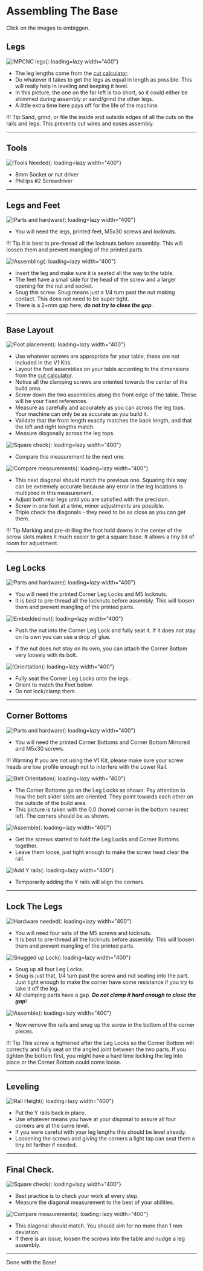 # Assembling The Base

Click on the images to embiggen.

## Legs
![!MPCNC legs](../img/old/2020/06/Legs-scaled.jpg){: loading=lazy width="400"}

* The leg lengths come from the [cut calculator](calculator.md).
* Do whatever it takes to get the legs as equal in length as possible. This will really help in leveling and keeping it level.
* In this picture, the one on the far left is too short, so it could either be shimmed during assembly or sand/grind the other legs.
* A little extra time here pays off for the life of the machine.

!!! Tip
    Sand, grind, or file the inside and outside edges of all the cuts on the rails and legs. This prevents cut wires and eases assembly.

___

## Tools
![!Tools Needed](../img/old/2020/06/foot-tools-scaled.jpg){: loading=lazy width="400"}

* 8mm Socket or nut driver
* Phillips #2 Screwdriver
___

## Legs and Feet
![!Parts and hardware](../img/old/2020/06/foot-ready-scaled.jpg){: loading=lazy width="400"}

* You will need the legs, printed feet, M5x30 screws and locknuts.

!!! Tip
    It is best to pre-thread all the locknuts before assembly. This will loosen them and prevent mangling of the printed parts.

![!Assembling](../img/old/2020/06/foot-snug-scaled.jpg){: loading=lazy width="400"}

* Insert the leg and make sure it is seated all the way to the table.
* The feet have a small side for the head of the screw and a larger opening for the nut and socket.
* Snug this screw. Snug means just a 1/4 turn past the nut making contact. This does not need to be super tight. 
* There is a 2+mm gap here, ***do not try to close the gap***.
___

## Base Layout
![!Foot placement](../img/old/2020/06/base-layout-scaled.jpg){: loading=lazy width="400"}

* Use whatever screws are appropriate for your table, these are not included in the V1 Kits.
* Layout the foot assemblies on your table according to the dimensions from the [cut calculator](calculator.md).
* Notice all the clamping screws are oriented towards the center of the build area.
* Screw down the two assemblies along the front edge of the table. These will be your fixed references.
* Measure as carefully and accurately as you can across the leg tops. Your machine can only be as accurate as you build it.
* Validate that the front length exactly matches the back length, and that the left and right lengths match.
* Measure diagonally across the leg tops.

![!Square check](../img/old/2020/06/base-check1-scaled.jpg){: loading=lazy width="400"}

* Compare this measurement to the next one.

![!Compare measurements](../img/old/2020/06/base-check-2-scaled.jpg){: loading=lazy width="400"}

* This next diagonal should match the previous one. Squaring this way can be extremely accurate because any error in the leg locations is multiplied in this measurement.
* Adjust both rear legs until you are satisfied with the precision.
* Screw in one foot at a time, minor adjustments are possible.
* Triple check the diagonals - they need to be as close as you can get them.

!!! Tip
    Marking and pre-drilling the foot hold downs in the center of the screw slots makes it much easier to get a square base. It allows a tiny bit of room for adjustment.

___

## Leg Locks
![!Parts and hardware](../img/old/2020/06/lock-parts-scaled.jpg){: loading=lazy width="400"}

* You will need the printed Corner Leg Locks and M5 locknuts.
* It is best to pre-thread all the locknuts before assembly. This will loosen them and prevent mangling of the printed parts.

![!Embedded nut](../img/old/2020/06/lock-ready-scaled.jpg){: loading=lazy width="400"}

* Push the nut into the Corner Leg Lock and fully seat it. If it does not stay on its own you can use a drop of glue.

* If the nut does not stay on its own, you can attach the Corner Bottom very loosely with its bolt.

![!Orientation](../img/old/2020/06/base-lock-scaled.jpg){: loading=lazy width="400"}

* Fully seat the Corner Leg Locks onto the legs.
* Orient to match the Feet below.
* Do not lock/clamp them.

___

## Corner Bottoms
![!Parts and hardware](../img/old/2020/06/corner-bottom-scaled.jpg){: loading=lazy width="400"}

* You will need the printed Corner Bottoms and Corner Bottom Mirrored and M5x30 screws.

!!! Warning
    If you are not using the V1 Kit, please make sure your screw heads are low profile enough not to interfere with the Lower Rail.

![!Belt Orientation](../img/old/2020/06/base-bottom-arrows-scaled.jpg){: loading=lazy width="400"}

* The Corner Bottoms go on the Leg Locks as shown. Pay attention to how the belt slider slots are oriented. They point towards each other on the outside of the build area.
* This picture is taken with the 0,0 (home) corner in the bottom nearest left. The corners should be as shown.

![!Assemble](../img/old/2020/06/base-bottom-scaled.jpg){: loading=lazy width="400"}

* Get the screws started to hold the Leg Locks and Corner Bottoms together.
* Leave them loose, just tight enough to make the screw head clear the rail.

![!Add Y rails](../img/old/2020/06/rails-1-scaled.jpg){: loading=lazy width="400"}

* Temporarily adding the Y rails will align the corners.

___

## Lock The Legs
![!Hardware needed](../img/old/2020/06/leglock1-scaled.jpg){: loading=lazy width="400"}

* You will need four sets of the M5 screws and locknuts.
* It is best to pre-thread all the locknuts before assembly. This will loosen them and prevent mangling of the printed parts.

![!Snugged up Lock](../img/old/2020/06/leglock2-scaled.jpg){: loading=lazy width="400"}

* Snug up all four Leg Locks.
* Snug is just that, 1/4 turn past the screw and nut seating into the part. Just tight enough to make the corner have some resistance if you try to take it off the leg. 
* All clamping parts have a gap. ***Do not clamp it hard enough to close the gap***!

![!Assemble](../img/old/2020/06/base-bottom-scaled.jpg){: loading=lazy width="400"}

* Now remove the rails and snug up the screw in the bottom of the corner pieces.

!!! Tip
    This screw is tightened after the Leg Locks so the Corner Bottom will correctly and fully seat on the angled joint between the two parts. If you tighten the bottom first, you might have a hard time locking the leg into place or the Corner Bottom could come loose.
___

## Leveling
![!Rail Height](../img/old/2020/06/rail-height-scaled.jpg){: loading=lazy width="400"}

* Put the Y rails back in place.
* Use whatever means you have at your disposal to assure all four corners are at the same level.
* If you were careful with your leg lengths this should be level already. 
* Loosening the screws and giving the corners a light tap can seat them a tiny bit farther if needed.

___

## Final Check.
![!Square check](../img/old/2020/06/square1-scaled.jpg){: loading=lazy width="400"}

* Best practice is to check your work at every step.
* Measure the diagonal measurement to the best of your abilities.

![!Compare measurements](../img/old/2020/06/square2-scaled.jpg){: loading=lazy width="400"}

* This diagonal should match. You should aim for no more than 1 mm deviation.
* If there is an issue, loosen the screws into the table and nudge a leg assembly. 

___

Done with the Base!
